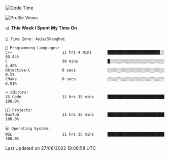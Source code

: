 <!--START_SECTION:waka-->
![Code Time](http://img.shields.io/badge/Code%20Time-146%20hrs%2034%20mins-blue)

![Profile Views](http://img.shields.io/badge/Profile%20Views-0-blue)

📊 **This Week I Spent My Time On** 

```text
⌚︎ Time Zone: Asia/Shanghai

💬 Programming Languages: 
C++                      11 hrs 4 mins       ███████████████████████░░   95.44% 
C                        30 mins             █░░░░░░░░░░░░░░░░░░░░░░░░   4.45% 
Objective-C              0 secs              ░░░░░░░░░░░░░░░░░░░░░░░░░   0.1% 
CMake                    0 secs              ░░░░░░░░░░░░░░░░░░░░░░░░░   0.01%

🔥 Editors: 
VS Code                  11 hrs 35 mins      █████████████████████████   100.0%

🐱‍💻 Projects: 
BusTub                   11 hrs 35 mins      █████████████████████████   100.0%

💻 Operating System: 
WSL                      11 hrs 35 mins      █████████████████████████   100.0%

```


 Last Updated on 27/06/2022 19:08:58 UTC
<!--END_SECTION:waka-->